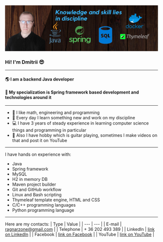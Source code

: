 ![Banner](https://github.com/ragnarzone/ragnarzone/blob/main/banner_new.png)
### Hi! I'm Dmitrii :sunglasses:
---
#### :earth_americas: I am a backend Java developer
#### :robot: My specialization is Spring framework based development and technologies around it
---

* :green_book: I like math, engineering and programming
* :hammer: Every day I learn something new and work on my discipline
* :computer: I have 3 years of steady experience in learning computer science things and programming in particular
* :guitar: Also I have hobby which is guitar playing, sometimes I make videos on that and post it on YouTube
---

I have hands on experience with: 
* Java
* Spring framework
* MySQL
* H2 in memory DB
* Maven project builder
* Git and GitHub workflow
* Linux and Bash scripting
* Thymeleaf template engine, HTML and CSS
* C/C++ programming languages
* Python programming language
---

Here are my contacts:
| Type          | Value                                                                                   |
| ---           | ---                                                                                     |
| E-mail        | ragnarzone@gmail.com                                                                    |
| Telephone     | + 36 202 493 389                                                                        |
| LinkedIn      | [link on LinkedIn](https://www.linkedin.com/in/ragnarzone/)                             |
| Facebook      | [link on Facebook](https://www.facebook.com/ragnarzone)                                 |
| YouTube       | [link on YouTube](https://www.youtube.com/channel/UCQeYR8MCtX0g-qeoytu6a-g/featured)    |
